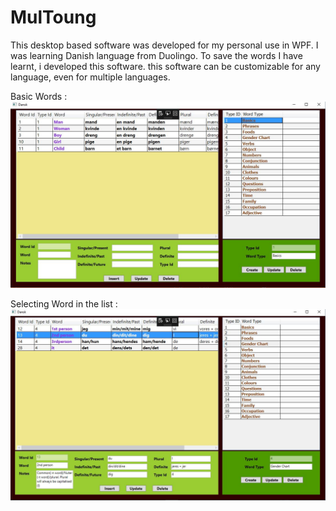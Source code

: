 # MulToung
This desktop based software was developed for my personal use in WPF. I was learning Danish language from Duolingo. 
To save the words I have learnt, i developed this software. this software can be customizable for any language, even for multiple languages.

Basic Words : 
![Basic_Words](https://github.com/arnab-barua/MulToung/blob/master/Basic_Words.JPG)

Selecting Word in the list : 
![Basic_Words](https://github.com/arnab-barua/MulToung/blob/master/Word_Select_in_list.JPG)
